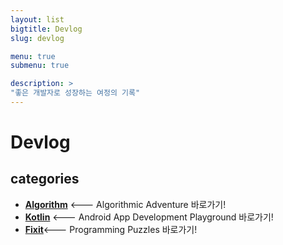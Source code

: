 ```yaml
---
layout: list
bigtitle: Devlog
slug: devlog

menu: true
submenu: true

description: >
"좋은 개발자로 성장하는 여정의 기록"
---
```




# Devlog

## categories

* **[Algorithm]** <--- Algorithmic Adventure 바로가기!
* **[Kotlin]** <--- Android App Development Playground 바로가기!
* **[Fixit]**<--- Programming Puzzles 바로가기!

[Algorithm]: /algorithm/
[Kotlin]: /kotlin/
[Fixit]: /fixit/

